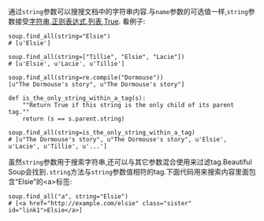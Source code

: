 通过`string`参数可以搜搜文档中的字符串内容.与`name`参数的可选值一样,`string`参数接受[字符串](http://beautifulsoup.readthedocs.io/zh_CN/latest/#id30),[正则表达式](http://beautifulsoup.readthedocs.io/zh_CN/latest/#id31),[列表](http://beautifulsoup.readthedocs.io/zh_CN/latest/#id32),[True](http://beautifulsoup.readthedocs.io/zh_CN/latest/#true). 看例子:

```
soup.find_all(string="Elsie")
# [u'Elsie']

soup.find_all(string=["Tillie", "Elsie", "Lacie"])
# [u'Elsie', u'Lacie', u'Tillie']

soup.find_all(string=re.compile("Dormouse"))
[u"The Dormouse's story", u"The Dormouse's story"]

def is_the_only_string_within_a_tag(s):
    ""Return True if this string is the only child of its parent tag.""
    return (s == s.parent.string)

soup.find_all(string=is_the_only_string_within_a_tag)
# [u"The Dormouse's story", u"The Dormouse's story", u'Elsie', u'Lacie', u'Tillie', u'...']
```

虽然`string`参数用于搜索字符串,还可以与其它参数混合使用来过滤tag.Beautiful Soup会找到`.string`方法与`string`参数值相符的tag.下面代码用来搜索内容里面包含“Elsie”的&lt;a&gt;标签:

```
soup.find_all("a", string="Elsie")
# [<a href="http://example.com/elsie" class="sister" id="link1">Elsie</a>]
```



